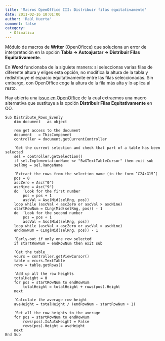 ```yaml
---
title: 'Macros OpenOffice III: Distribuir filas equitativamente'
date: 2011-02-16 10:01:00
author: 'Raúl Huerta'
comment: false
category:
  - Ofimática
---
```


Módulo de macros de **Writer** (OpenOficce) que soluciona un error de interpretación en la opción **Tabla -> Autoajustar -> Distribuir Filas Equitativamente**.

<!-- more -->

En **Word** funcionaba de la siguiete manera: si seleccionas varias filas de diferente altura y eliges esta opción, no modifica la altura de la tabla y redistribuye el espacio equitativamente entre las filas seleccionadas. Sin embargo, con OpenOffice coge la altura de la fila más alta y lo aplica al resto.

Hay abierta una [issue en OpenOffice](http://qa.openoffice.org/issues/show_bug.cgi?id=58326) de la cual extraemos una macro alternativa que sustituye a la opción **Distribuir Filas Equitativamente** en OO.

```vbnet
Sub Distribute_Rows_Evenly
    dim document   as object

    rem get access to the document
    document   = ThisComponent
    controller = document.getCurrentController

    ’Get the current selection and check that part of a table has been selected
    sel = controller.getSelection()
    if sel.ImplementationName <> "SwXTextTableCursor" then exit sub
    selRng = sel.RangeName

    ’Extract the rows from the selection name (in the form ’C24:G15’)
    pos = 0
    ascZero = Asc("0")
    ascNine = Asc("9")
    do  ’Look for the first number
        pos = pos + 1
        ascVal = Asc(Mid(selRng, pos))
    loop while (ascVal < ascZero or ascVal > ascNine)
    startRowNum = CLng(Mid(selRng, pos)) - 1
    do  ’Look for the second number
        pos = pos + 1
        ascVal = Asc(Mid(selRng, pos))
    loop while (ascVal < ascZero or ascVal > ascNine)
    endRowNum = CLng(Mid(selRng, pos)) - 1

    ’Early-out if only one row selected
    if startRowNum = endRowNum then exit sub

    ’Get the table
    vcurs = controller.getViewCursor()
    table = vcurs.TextTable
    rows = table.getRows()

    ’Add up all the row heights
    totalHeight = 0
    for pos = startRowNum to endRowNum
        totalHeight = totalHeight + rows(pos).Height
    next

    ’Calculate the average row height
    aveHeight = totalHeight / (endRowNum - startRowNum + 1)

    ’Set all the row heights to the average
    for pos = startRowNum to endRowNum
        rows(pos).IsAutoHeight = False
        rows(pos).Height = aveHeight
    next
End Sub
```

